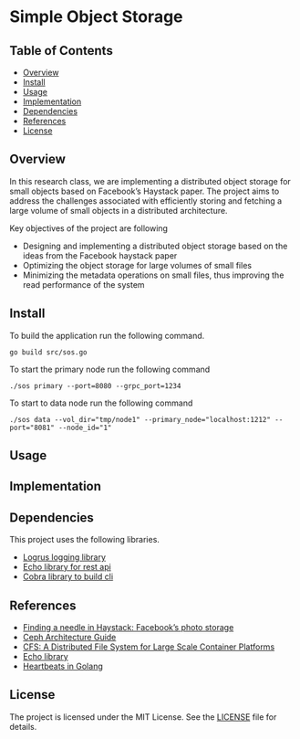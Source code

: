 # Simple Object Storage

## Table of Contents
- [Overview](#overview)
- [Install](#install)
- [Usage](#usage)
- [Implementation](#implementation)
- [Dependencies](#dependencies)
- [References](#references)
- [License](#license)

## Overview
In this research class, we are implementing a distributed object storage for small objects based 
on Facebook’s Haystack paper. The project aims to address the challenges associated with efficiently 
storing and fetching a large volume of small objects in a distributed architecture.

Key objectives of the project are following
* Designing and implementing a distributed object storage based on the ideas from the Facebook haystack paper 
* Optimizing the object storage for large volumes of small files
* Minimizing the metadata operations on small files, thus improving the read performance of the system

## Install
To build the application run the following command.

```shell
go build src/sos.go
```

To start the primary node run the following command
```shell
./sos primary --port=8080 --grpc_port=1234
```


To start to data node run the following command
```shell
./sos data --vol_dir="tmp/node1" --primary_node="localhost:1212" --port="8081" --node_id="1"
```


## Usage

## Implementation

## Dependencies
This project uses the following libraries.
- [Logrus logging library](https://github.com/sirupsen/logrus)
- [Echo library for rest api](https://echo.labstack.com/)
- [Cobra library to build cli](https://github.com/spf13/cobra)

## References
- [Finding a needle in Haystack: Facebook’s photo storage](papers/Haystack.pdf)
- [Ceph Architecture Guide](https://access.redhat.com/documentation/en-us/red_hat_ceph_storage/4/html/architecture_guide/the-ceph-architecture_arch)
- [CFS: A Distributed File System for Large Scale Container Platforms](papers/1911.03001.pdf)
- [Echo library](https://echo.labstack.com/docs)
- [Heartbeats in Golang](https://medium.com/geekculture/heartbeats-in-golang-1a12c4c366f)

## License
The project is licensed under the MIT License. See the [LICENSE](LICENSE) file for details.
